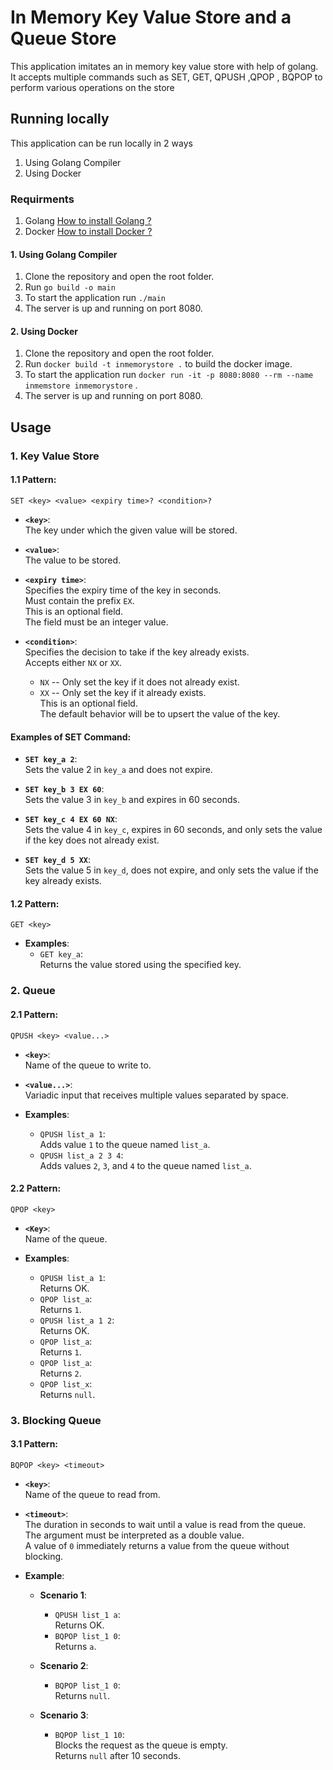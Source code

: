 # In Memory Key Value Store and a Queue Store
This application imitates an in memory key value store with help of golang.
It accepts multiple commands such as SET, GET, QPUSH ,QPOP , BQPOP to perform various operations on the store

## Running locally
This application can be run locally in 2 ways
1. Using Golang Compiler
2. Using Docker

### Requirments
1. Golang [How to install Golang ? ](https://go.dev/doc/install)
2. Docker [How to install Docker ? ](https://docs.docker.com/engine/install/)

#### 1. Using Golang Compiler
1. Clone the repository and open the root folder.
2. Run ``` go build -o main ```
3. To start the application run ``` ./main ```
4. The server is up and running on port 8080.

#### 2. Using Docker
1. Clone the repository and open the root folder.
2. Run ``` docker build -t inmemorystore . ``` to build the docker image.
3. To start the application run ``` docker run -it -p 8080:8080 --rm --name inmemstore inmemorystore ``` .
4. The server is up and running on port 8080.

## Usage
### 1. Key Value Store
#### 1.1 Pattern: 
`SET <key> <value> <expiry time>? <condition>?`

- **`<key>`**:  
  The key under which the given value will be stored.

- **`<value>`**:  
  The value to be stored.

- **`<expiry time>`**:  
  Specifies the expiry time of the key in seconds.  
  Must contain the prefix `EX`.  
  This is an optional field.  
  The field must be an integer value.

- **`<condition>`**:  
  Specifies the decision to take if the key already exists.  
  Accepts either `NX` or `XX`.  
  - `NX` -- Only set the key if it does not already exist.  
  - `XX` -- Only set the key if it already exists.  
  This is an optional field.  
  The default behavior will be to upsert the value of the key.

#### Examples of SET Command:

- **`SET key_a 2`**:  
  Sets the value 2 in `key_a` and does not expire.

- **`SET key_b 3 EX 60`**:  
  Sets the value 3 in `key_b` and expires in 60 seconds.

- **`SET key_c 4 EX 60 NX`**:  
  Sets the value 4 in `key_c`, expires in 60 seconds, and only sets the value if the key does not already exist.

- **`SET key_d 5 XX`**:  
  Sets the value 5 in `key_d`, does not expire, and only sets the value if the key already exists.

#### 1.2 Pattern: 
`GET <key>`

- **Examples**:
  - `GET key_a`:  
    Returns the value stored using the specified key.


### 2. Queue
#### 2.1 Pattern: 
`QPUSH <key> <value...>`

- **`<key>`**:  
  Name of the queue to write to.

- **`<value...>`**:  
  Variadic input that receives multiple values separated by space.

- **Examples**:
  - `QPUSH list_a 1`:  
    Adds value `1` to the queue named `list_a`.
  - `QPUSH list_a 2 3 4`:  
    Adds values `2`, `3`, and `4` to the queue named `list_a`.

#### 2.2 Pattern: 
`QPOP <key>`

- **`<Key>`**:  
  Name of the queue.

- **Examples**:
  - `QPUSH list_a 1`:  
    Returns OK.
  - `QPOP list_a`:  
    Returns `1`.
  - `QPUSH list_a 1 2`:  
    Returns OK.
  - `QPOP list_a`:  
    Returns `1`.
  - `QPOP list_a`:  
    Returns `2`.
  - `QPOP list_x`:  
    Returns `null`.

### 3. Blocking Queue
#### 3.1 Pattern: 
`BQPOP <key> <timeout>`

- **`<key>`**:  
  Name of the queue to read from.

- **`<timeout>`**:  
  The duration in seconds to wait until a value is read from the queue.  
  The argument must be interpreted as a double value.  
  A value of `0` immediately returns a value from the queue without blocking.

- **Example**:
  - **Scenario 1**:  
    - `QPUSH list_1 a`:  
      Returns OK.
    - `BQPOP list_1 0`:  
      Returns `a`.

  - **Scenario 2**:  
    - `BQPOP list_1 0`:  
      Returns `null`.

  - **Scenario 3**:  
    - `BQPOP list_1 10`:  
      Blocks the request as the queue is empty.  
      Returns `null` after 10 seconds.


